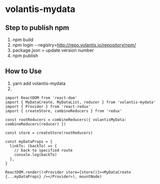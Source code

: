 # volantis-mydata

## Step to publish npm
1. npm build 
2. npm login --registry=http://repo.volantis.io/repository/npm/
3. package.json > update version number 
4. npm publish

## How to Use
1. yarn add volantis-mydata
2. 
```
import ReactDOM from 'react-dom'
import { MyDataCreate, MyDataList, reducer } from 'volantis-mydata'
import { Provider } from 'react-redux'
import { createStore, combineReducers } from 'redux'

const rootReducers = combineReducers({ volantisMyData: combineReducers(reducer) })

const store = createStore(rootReducers)

const myDataProps = {
  linkTo: (backTo) => {
    // back to specified route
    console.log(backTo)
  },
}

ReactDOM.render((<Provider store={store()}><MyDataCreate {...myDataProps} /></Provider>), mountNode)
```
